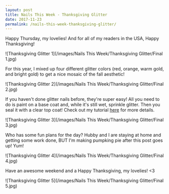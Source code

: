 ```yaml
---
layout: post
title: Nails This Week - Thanksgiving Glitter
date: 2017-11-23
permalink: /nails-this-week-thanksgiving-glitter/
---
```


 Happy Thursday, my lovelies! And for all of my readers in the USA, Happy Thanksgiving!

 ![Thanksgiving Glitter 1](/images/Nails This Week/Thanksgiving Glitter/Final 1.jpg)

 For this year, I mixed up four different glitter colors (red, orange, warm gold, and bright gold) to get a nice mosaic of the fall aesthetic!

 ![Thanksgiving Glitter 2](/images/Nails This Week/Thanksgiving Glitter/Final 2.jpg)

 If you haven't done glitter nails before, they're super easy! All you need to do is paint on a base coat and, while it's still wet, sprinkle glitter. Then you seal it with a clear top coat! Check out my tutorial [here](/tutorial-glitter-tips/) for more details.

 ![Thanksgiving Glitter 3](/images/Nails This Week/Thanksgiving Glitter/Final 3.jpg)

 Who has some fun plans for the day? Hubby and I are staying at home and getting some work done, BUT I'm making pumpking pie after this post goes up! Yum!

 ![Thanksgiving Glitter 4](/images/Nails This Week/Thanksgiving Glitter/Final 4.jpg)

 Have an awesome weekend and a Happy Thanksgiving, my lovelies! <3

 ![Thanksgiving Glitter 5](/images/Nails This Week/Thanksgiving Glitter/Final 5.jpg)